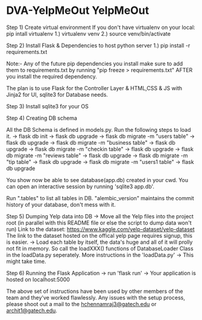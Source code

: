 # DVA-YelpMeOut YelpMeOut

Step 1)
Create virtual environment
If you don't have virtualenv on your local: pip intall virtualenv
1.) virtualenv venv
2.) source venv/bin/activate


Step 2)
Install Flask & Dependencies to host python server
1.) pip install -r requirements.txt

Note:- Any of the future pip dependencies you install make sure to add them to requirements.txt by running "pip freeze > requirements.txt" AFTER you install the required dependency. 

The plan is to use Flask for the Controller Layer & HTML,CSS & JS with Jinja2 for UI, sqlite3 for Database needs.

Step 3)
Install sqlite3 for your OS

Step 4)
Creating DB schema

All the DB Schema is defined in models.py. Run the following steps to load it.
-> flask db init
-> flask db upgrade
-> flask db migrate -m "users table"
-> flask db upgrade
-> flask db migrate -m "business table"
-> flask db upgrade
-> flask db migrate -m "checkin table"
-> flask db upgrade
-> flask db migrate -m "reviews table"
-> flask db upgrade
-> flask db migrate -m "tip table"
-> flask db upgrade
-> flask db migrate -m "users1 table"
-> flask db upgrade

You show now be able to see database(app.db) created in your cwd. You can open an interactive session by running 'sqlite3 app.db'.

Run ".tables" to list all tables in DB. "alembic_version" maintains the commit history of your database, don't mess with it. 


Step 5) 
Dumping Yelp data into DB
-> Move all the Yelp files into the project root (in parallel with this README file or else the script to dump data won't run)
Link to the dataset: https://www.kaggle.com/yelp-dataset/yelp-dataset
The link to the dataset hosted on the offical yelp page requires signup, this is easier.
-> Load each table by itself, the data's huge and all of it will prolly not fit in memory. So call the loadXXX() functions of DatabaseLoader Class in the loadData.py seperately. More instructions in the 'loadData.py'
-> This might take time.

Step 6)
Running the Flask Application
-> run 'flask run'
-> Your application is hosted on localhost:5000


The above set of instructions have been used by other members of the team and they've worked flawlessly. Any issues with the setup process, please shoot out a mail to the hchennamraj3@gatech.edu or archit1@gatech.edu.
